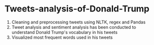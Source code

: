 # Tweets-analysis-of-Donald-Trump

1. Cleaning and preprocessing tweets using NLTK, regex and Pandas
2. Tweet analysis and sentiment analysis has been conducted to understand Donald Trump's vocabulary in his tweets
3. Visualized most frequent words used in his tweets
